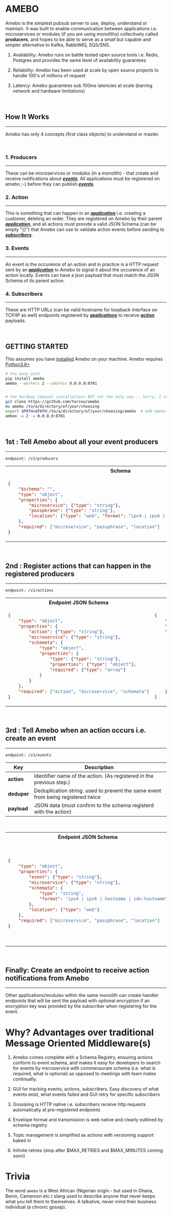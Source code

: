 # AMEBO

Amebo is the simplest pubsub server to use, deploy, understand or maintain. It was
built to enable communication between applications i.e. microservices or
modules (if you are using monoliths) collectively called **producers**, and hopes to be able to serve as a small
but capable and simpler alternative to Kafka, RabbitMQ, SQS/SNS.

1. Availability: Amebo runs on battle tested open source tools i.e. Redis, Postgres and provides the same level of availability guarantees

1. Reliability: Amebo has been used at scale by open source projects to handle 100's of millions of request

1. Latency: Amebo guarantees sub 100ms latencies at scale (barring network and hardware limitations)


&nbsp;

## How It Works
---
Amebo has only 4 concepts (first class objects) to understand or master.

&nbsp;

### 1. Producers
---
These can be microservices or modules (in a monolith) - that create and receive notifications about [_**events**_](#2-events). All applications must be registered on
    amebo ;-) before they can publish [_**events**_](#3-events).


### 2. Action
---
This is something that can happen in an [_**application**_](#1-applications) i.e. creating a customer, deleting an order. They are registered
    on Amebo by their parent [_**application**_](#1-applications), and all actions must provide a valid JSON Schema (can be empty "{}") that Amebo
    can use to validate action events before sending to [_**subscribers**_](#4-subscribers).


### 3. Events
---
An event is the occurence of an action and in practice is a HTTP request sent by an [_**application**_](#1-applications) to Amebo to signal it about the occurence of an action locally. Events can have a json payload that must match the JSON Schema of its parent action.

### 4. Subscribers
---
These are HTTP URLs (can be valid hostname for loopback interface on TCP/IP as well) endpoints registered by [_**applications**_](#1-applications) to
    receive [_**action**_](#3-actions) payloads.

&nbsp;


## GETTING STARTED
This assumes you have [installed](https://github.com/tersoo/amebo) Amebo on your machine. Amebo requires [Python3.6+](https://www.python.org/downloads)
```sh
# the easy path
pip install amebo
amebo --workers 2 --address 0.0.0.0:8701


# the hardway (manual installation) BUT not the only way... Sorry, I couldn't resist the pun ;-)
git clone https://github.com/tersoo/amebo
mv amebo /to/a/directory/of/your/choosing
export $PATH=$PATH:/to/a/directory/of/your/choosing/amebo  # add amebo location to your path
ambeo -w 2 -a 0.0.0.0:8701
```

&nbsp;

## 1st : Tell Amebo about all your event producers
---

`endpoint: /v1/producers`

<table>
<tr>
<th>Schema</th>
<th>Example Payload<th>
</tr>
<tr>
<td>

```json
{
    "$schema": "",
    "type": "object",
    "properties": {
        "microservice": {"type": "string"},
        "passphrase": {"type": "string"},
        "location": {"type": "web", "format": "ipv4 | ipv6 | hostname | idn-hostname"}
    },
    "required": ["microservice", "passphrase", "location"]
}
```

</td>
<td>

```json
{
    "microservice": "customers",
    "passphrase": "some-super-duper-secret-of-the-module-or-microservice",
    "location": "http://0.0.0.0:3300"
}
```

</td>
</tr>
</table>


&nbsp;

## 2nd : Register actions that can happen in the registered producers
---

`endpoint: /v1/actions`

<table>
<tr>
<th>Endpoint JSON Schema</th>
<th>Example Payload<th>
</tr>
<tr>
<td>

```json
{
    "type": "object",
    "properties": {
        "action": {"type": "string"},
        "microservice": {"type": "string"},
        "schemata": {
            "type": "object",
            "properties": {
                "type": {"type": "string"},
                "properties": {"type": "object"},
                "required": {"type": "array"}
            }
        }
    },
    "required": ["action", "microservice", "schemata"]
}
```

</td>
<td>

```json
{
    "action": "customers.v1.created",
    "microservice": "customers",
    "schemata": {
        "$id": "https://your-domain/customers/customer-created-schema-example.json",
        "$schema": "https://json-schema.org/draft/2020-12/schema",
        "type": "object",
        "properties": {
            "customer_id": {"type": "number"},
            "first_name": {"type": "string"},
            "last_name": {"type": "string"},
            "email": {"type": "string", "format": "email"}
        },
        "required": ["customer_id", "email"]
    }
}
```

</td>
</tr>
</table>

&nbsp;

## 3rd : Tell Amebo when an action occurs i.e. create an event
---

`endpoint: /v1/events`

| Key | Description |
|---|---|
| **action** | Identifier name of the action. (As registered in the previous step.) |
| **deduper** | Deduplication string. used to prevent the same event from being registered twice |
| **payload** | JSON data (must confirm to the schema registerd with the action) |

&nbsp;

<table>
<tr>
<th>Endpoint JSON Schema</th>
<th>Example Payload<th>
</tr>
<tr>
<td>

```json
{
    "type": "object",
    "properties": {
        "event": {"type": "string"},
        "microservice": {"type": "string"},
        "schemata": {
            "type": "string",
            "format": "ipv4 | ipv6 | hostname | idn-hostname"
        },
        "location": {"type": "web"}
    },
    "required": ["microservice", "passphrase", "location"]
}
```

</td>
<td>

```json
{
    "event": "customers.v1.created",
    "microservice": "customers",
    "schema": {
        "$id": "https://your-domain/customers/customer-created-schema-example.json",
        "$schema": "https://json-schema.org/draft/2020-12/schema",
        "type": "object",
        "properties": {
            "event": {"type": "string"},
            "microservice": {"type": "string"},
            "schemata": {"type": "string", "format": "ipv4 | ipv6 | hostname | idn-hostname"},
            "location": {"type": "web"}
        },
        "required": ["microservice", "passphrase", "location"]
    },
    "location": "http://0.0.0.0:3300"
}
```

</td>
</tr>
</table>

&nbsp;

## Finally: Create an endpoint to receive action notifications from Amebo
---
Other applications/modules within the same monolith can create handler endpoints that will be sent the payload with optional
encryption if an encryption key was provided by the subscriber when registering for the event.

# Why? Advantages over traditional Message Oriented Middleware(s)

1. Amebo comes complete with a Schema Registry, ensuring actions conform to event schema, and makes it easy for developers to search for events by
    microservice with commensurate schema (i.e. what is required, what is optional) as opposed to meetings with team mates continually.

1. GUI for tracking events, actions, subscribers. Easy discovery of what events exist, what events failed and GUI retry for specific subscribers

1. Gossiping is HTTP native i.e. subscribers receive http requests automatically at pre-registered endpoints

1. Envelope format and transmission is web native and clearly outlined by schema registry

1. Topic management is simplified as actions with versioning support baked in

1. Infinite retries (stop after $MAX_RETRIES and $MAX_MINUTES coming soon)


# Trivia

The word `amebo` is a West African (Nigerian origin - but used in Ghana, Benin, Cameroon etc.) slang used to describe anyone that never keeps what you tell them to themselves. A talkative, never mind their business individual (a chronic gossip).
